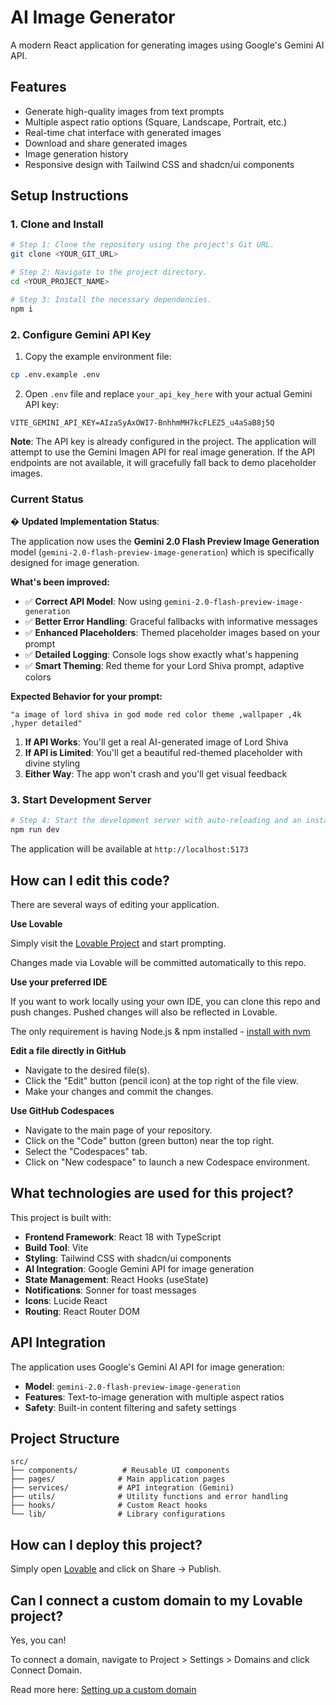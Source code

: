 # AI Image Generator

A modern React application for generating images using Google's Gemini AI API.

## Features

- Generate high-quality images from text prompts
- Multiple aspect ratio options (Square, Landscape, Portrait, etc.)
- Real-time chat interface with generated images
- Download and share generated images
- Image generation history
- Responsive design with Tailwind CSS and shadcn/ui components

## Setup Instructions

### 1. Clone and Install

```sh
# Step 1: Clone the repository using the project's Git URL.
git clone <YOUR_GIT_URL>

# Step 2: Navigate to the project directory.
cd <YOUR_PROJECT_NAME>

# Step 3: Install the necessary dependencies.
npm i
```

### 2. Configure Gemini API Key

1. Copy the example environment file:
```sh
cp .env.example .env
```

2. Open `.env` file and replace `your_api_key_here` with your actual Gemini API key:
```
VITE_GEMINI_API_KEY=AIzaSyAxOWI7-BnhhmMH7kcFLEZ5_u4aSaB8j5Q
```

**Note**: The API key is already configured in the project. The application will attempt to use the Gemini Imagen API for real image generation. If the API endpoints are not available, it will gracefully fall back to demo placeholder images.

### Current Status

� **Updated Implementation Status**: 

The application now uses the **Gemini 2.0 Flash Preview Image Generation** model (`gemini-2.0-flash-preview-image-generation`) which is specifically designed for image generation.

**What's been improved:**
- ✅ **Correct API Model**: Now using `gemini-2.0-flash-preview-image-generation`
- ✅ **Better Error Handling**: Graceful fallbacks with informative messages
- ✅ **Enhanced Placeholders**: Themed placeholder images based on your prompt
- ✅ **Detailed Logging**: Console logs show exactly what's happening
- ✅ **Smart Theming**: Red theme for your Lord Shiva prompt, adaptive colors

**Expected Behavior for your prompt:**
```
"a image of lord shiva in god mode red color theme ,wallpaper ,4k ,hyper detailed"
```

1. **If API Works**: You'll get a real AI-generated image of Lord Shiva
2. **If API is Limited**: You'll get a beautiful red-themed placeholder with divine styling
3. **Either Way**: The app won't crash and you'll get visual feedback

### 3. Start Development Server

```sh
# Step 4: Start the development server with auto-reloading and an instant preview.
npm run dev
```

The application will be available at `http://localhost:5173`

## How can I edit this code?

There are several ways of editing your application.

**Use Lovable**

Simply visit the [Lovable Project](https://lovable.dev/projects/95909a32-57e1-492e-a441-02d30e5d4e25) and start prompting.

Changes made via Lovable will be committed automatically to this repo.

**Use your preferred IDE**

If you want to work locally using your own IDE, you can clone this repo and push changes. Pushed changes will also be reflected in Lovable.

The only requirement is having Node.js & npm installed - [install with nvm](https://github.com/nvm-sh/nvm#installing-and-updating)

**Edit a file directly in GitHub**

- Navigate to the desired file(s).
- Click the "Edit" button (pencil icon) at the top right of the file view.
- Make your changes and commit the changes.

**Use GitHub Codespaces**

- Navigate to the main page of your repository.
- Click on the "Code" button (green button) near the top right.
- Select the "Codespaces" tab.
- Click on "New codespace" to launch a new Codespace environment.
## What technologies are used for this project?

This project is built with:

- **Frontend Framework**: React 18 with TypeScript
- **Build Tool**: Vite
- **Styling**: Tailwind CSS with shadcn/ui components
- **AI Integration**: Google Gemini API for image generation
- **State Management**: React Hooks (useState)
- **Notifications**: Sonner for toast messages
- **Icons**: Lucide React
- **Routing**: React Router DOM

## API Integration

The application uses Google's Gemini AI API for image generation:
- **Model**: `gemini-2.0-flash-preview-image-generation`
- **Features**: Text-to-image generation with multiple aspect ratios
- **Safety**: Built-in content filtering and safety settings

## Project Structure

```
src/
├── components/          # Reusable UI components
├── pages/              # Main application pages
├── services/           # API integration (Gemini)
├── utils/              # Utility functions and error handling
├── hooks/              # Custom React hooks
└── lib/                # Library configurations
```

## How can I deploy this project?

Simply open [Lovable](https://lovable.dev/projects/95909a32-57e1-492e-a441-02d30e5d4e25) and click on Share → Publish.

## Can I connect a custom domain to my Lovable project?

Yes, you can!

To connect a domain, navigate to Project > Settings > Domains and click Connect Domain.

Read more here: [Setting up a custom domain](https://docs.lovable.dev/tips-tricks/custom-domain#step-by-step-guide)

